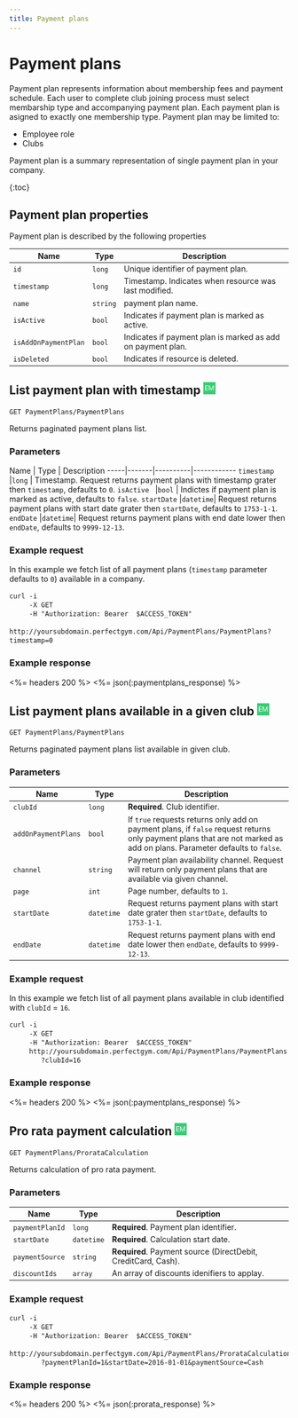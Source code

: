 ```yaml
---
title: Payment plans
---
```


# Payment plans

Payment plan represents information about membership fees and payment schedule. 
Each user to complete club joining process must select membarship type and accompanying payment plan.
Each payment plan is asigned to exactly one membership type. Payment plan may be limited to:

- Employee role
- Clubs


Payment plan is a summary representation of single payment plan in your company.

{:toc}


## <a name="properties"></a>Payment plan properties

Payment plan is described by the following properties

Name            		| Type      | Description
------------------------|-----------|-----------
`id`            		|`long`     | Unique identifier of payment plan.
`timestamp`    			|`long`     | Timestamp. Indicates when resource was last modified.
`name`    				|`string`   | payment plan name.
`isActive`     			|`bool`     | Indicates if payment plan is marked as active.
`isAddOnPaymentPlan`    |`bool`     | Indicates if payment plan is marked as add on payment plan.
`isDeleted`     		|`bool`     | Indicates if resource is deleted.



## List payment plan with timestamp ![alt text][EM]

    GET PaymentPlans/PaymentPlans

Returns paginated payment plans list.


### Parameters

Name         | Type     | Description
-----|-------|----------|------------
`timestamp`  |`long`  	| Timestamp. Request returns payment plans with timestamp grater then `timestamp`, defaults to `0`.
`isActive `  |`bool`  	| Indictes if payment plan is marked as active, defaults to `false`.
`startDate`  |`datetime`| Request returns payment plans with start date grater then `startDate`, defaults to `1753-1-1`.
`endDate`    |`datetime`| Request returns payment plans with end date lower then `endDate`, defaults to `9999-12-13`.


### Example request

In this example we fetch list of all payment plans (`timestamp` parameter defaults to `0`) 
available in a company.

``` command-line
curl -i 
     -X GET 
     -H "Authorization: Bearer  $ACCESS_TOKEN"  
     http://yoursubdomain.perfectgym.com/Api/PaymentPlans/PaymentPlans?timestamp=0
```


### Example response

<%= headers 200 %>
<%= json(:paymentplans_response) %>



## List payment plans available in a given club ![alt text][EM]

    GET PaymentPlans/PaymentPlans

Returns paginated payment plans list available in given club.


### Parameters

Name      			| Type     | Description
--------------------|----------|------------
`clubId`  			|`long`    | **Required**. Club identifier.
`addOnPaymentPlans` |`bool`	   | If `true` requests returns only add on payment plans, if `false` request returns only payment plans that are not marked as add on plans. Parameter defaults to `false`.
`channel` 			|`string`  | Payment plan availability channel. Request will return only payment plans that are available via given channel.
`page`    			|`int`     | Page number, defaults to `1`.
`startDate`  		|`datetime`| Request returns payment plans with start date grater then `startDate`, defaults to `1753-1-1`.
`endDate`    		|`datetime`| Request returns payment plans with end date lower then `endDate`, defaults to `9999-12-13`.

### Example request

In this example we fetch list of all payment plans available in club identified with `clubId` = `16`.

``` command-line
curl -i 
     -X GET 
     -H "Authorization: Bearer  $ACCESS_TOKEN"  
     http://yoursubdomain.perfectgym.com/Api/PaymentPlans/PaymentPlans
     	?clubId=16
```


### Example response

<%= headers 200 %>
<%= json(:paymentplans_response) %>


## Pro rata payment calculation ![alt text][EM]

    GET PaymentPlans/ProrataCalculation

Returns calculation of pro rata payment.


### Parameters

Name      			| Type     | Description
--------------------|----------|------------
`paymentPlanId`  	|`long`    | **Required**. Payment plan identifier.
`startDate`  		|`datetime`| **Required**. Calculation start date.
`paymentSource`  	|`string`  | **Required**. Payment source (DirectDebit, CreditCard, Cash).
`discountIds`  	    |`array `  | An array of discounts idenifiers to applay.


### Example request


``` command-line
curl -i 
     -X GET 
     -H "Authorization: Bearer  $ACCESS_TOKEN"  
     http://yoursubdomain.perfectgym.com/Api/PaymentPlans/ProrataCalculation
     	?paymentPlanId=1&startDate=2016-01-01&paymentSource=Cash
```


### Example response

<%= headers 200 %>
<%= json(:prorata_response) %>


[EM]: /assets/images/employee.png "Employee mode"
[UM]: /assets/images/user.png "User mode"
